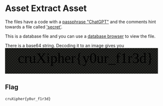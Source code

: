 # Asset Extract Asset

The files have a code with a [passphrase "ChatGPT"](./asset_extract_asset/app/src/main/java/com/example/assetextractasset/db/FileDatabase.kt) and the comments hint towards a file called ['secret'](./asset_extract_asset/app/src/main/assets/secret).

This is a database file and you can use a [database browser](https://sqlitebrowser.org/) to view the file.

There is a base64 string. Decoding it to an image gives you ![flag](./Flag.png)



## Flag
```
cruXipher{y0ur_f1r3d}
```
